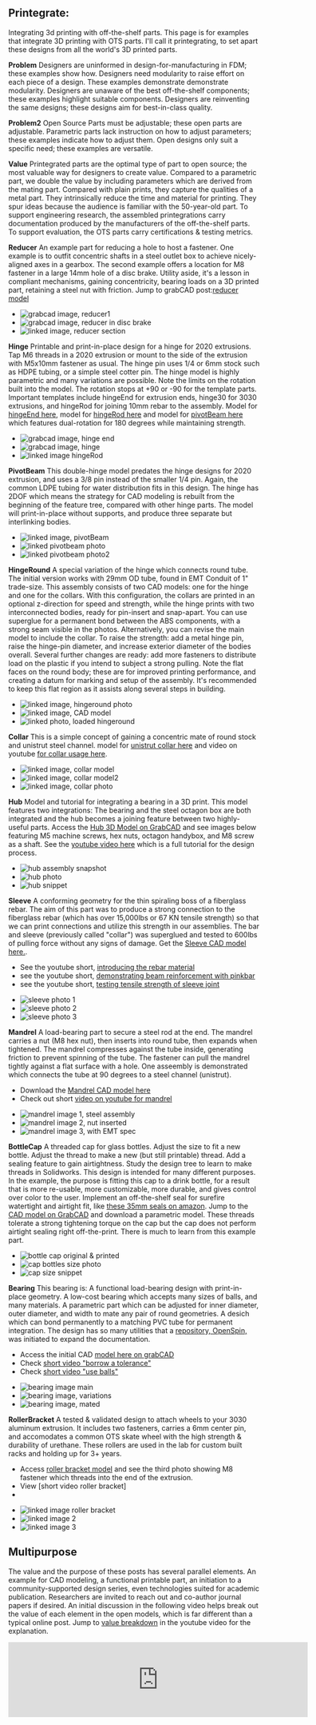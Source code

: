 ## Printegrate:
Integrating 3d printing with off-the-shelf parts. This page is for examples that integrate 3D printing with OTS parts.  I'll call it printegrating, to set apart these designs from all the world's 3D printed parts.

**Problem** Designers are uninformed in design-for-manufacturing in FDM; these examples show how. Designers need modularity to raise effort on each piece of a design.  These examples demonstrate demonstrate modularity.  Designers are unaware of the best off-the-shelf components; these examples highlight suitable components. Designers are reinventing the same designs; these designs aim for best-in-class quality.

**Problem2** Open Source Parts must be adjustable; these open parts are adjustable.  Parametric parts lack instruction on how to adjust parameters; these examples indicate how to adjust them.  Open designs only suit a specific need; these examples are versatile.

**Value** Printegrated parts are the optimal type of part to open source; the most valuable way for designers to create value.  Compared to a parametric part, we double the value by including parameters which are derived from the mating part. Compared with plain prints, they capture the qualities of a metal part.  They intrinsically reduce the time and material for printing.  They spur ideas because the audience is familiar with the 50-year-old part.  To support engineering research, the assembled printegrations carry documentation produced by the manufacturers of the off-the-shelf parts.  To support evaluation, the OTS parts carry certifications & testing metrics.

**Reducer**
An example part for reducing a hole to host a fastener.  One example is to outfit concentric shafts in a steel outlet box to achieve nicely-aligned axes in a gearbox.   The second example offers a location for M8 fastener in a large 14mm hole of a disc brake.  Utility aside, it's a lesson in compliant mechanisms, gaining concentricity, bearing loads on a 3D printed part, retaining a steel nut with friction.  Jump to grabCAD post:[reducer model](https://grabcad.com/library/reducer-115)
- ![grabcad image, reducer1](https://d2t1xqejof9utc.cloudfront.net/screenshots/pics/bf1a57fef2f3299b50b64ec13ba34092/original.jpg)
- ![grabcad image, reducer in disc brake](https://d2t1xqejof9utc.cloudfront.net/screenshots/pics/7da5515543f983b4f8067bdb2cd499ce/original.jpg)
- ![linked image, reducer section](https://d2t1xqejof9utc.cloudfront.net/screenshots/pics/37432ac2405823741c98dce59bbf3fd1/original.JPG)

**Hinge**
Printable and print-in-place design for a hinge for 2020 extrusions. Tap M6 threads in a 2020 extrusion or mount to the side of the extrusion with M5x10mm fastener as usual.  The hinge pin uses 1/4 or 6mm stock such as HDPE tubing, or a simple steel cotter pin. The hinge model is highly parametric and many variations are possible. Note the limits on the rotation built into the model.  The rotation stops at +90 or -90 for the template parts.  Important templates include hingeEnd for extrusion ends, hinge30 for 3030 extrusions, and hingeRod for joining 10mm rebar to the assembly.  Model for [hingeEnd here](https://grabcad.com/library/hinge_end-1), model for [hingeRod here](https://grabcad.com/library/hingerod-1) and model for [pivotBeam here](https://grabcad.com/library/pivotbeam-1) which features dual-rotation for 180 degrees while maintaining strength.
- ![grabcad image, hinge end](https://d2t1xqejof9utc.cloudfront.net/screenshots/pics/f669f96e0e3e77caca9a3cbfcb0a2fa9/original.jpg)
- ![grabcad image, hinge](https://d2t1xqejof9utc.cloudfront.net/screenshots/pics/7da5515543f983b4f8067bdb2cd499ce/original.jpg)
- ![linked image hingeRod](https://d2t1xqejof9utc.cloudfront.net/screenshots/pics/5c48d2f9cdffdb95629a98a5248e95d4/original.jpg)
  
**PivotBeam**
This double-hinge model predates the hinge designs for 2020 extrusion, and uses a 3/8 pin instead of the smaller 1/4 pin.  Again, the common LDPE tubing for water distribution fits in this design.  The hinge has 2DOF which means the strategy for CAD modeling is rebuilt from the beginning of the feature tree, compared with other hinge parts.  The model will print-in-place without supports, and produce three separate but interlinking bodies.

- ![linked image, pivotBeam](https://d2t1xqejof9utc.cloudfront.net/screenshots/pics/429120eb8b0ff14aba73812c9da91e6d/original.JPG)
- ![linked pivotbeam photo](https://d2t1xqejof9utc.cloudfront.net/screenshots/pics/664899e789a93b41ac4b7d161640d058/original.jpg)
- ![linked pivotbeam photo2](https://d2t1xqejof9utc.cloudfront.net/screenshots/pics/a3ca020667c495bd0a8325c0842493a8/original.jpg)

**HingeRound**
A special variation of the hinge which connects round tube.  The initial version works with 29mm OD tube, found in EMT Conduit of 1" trade-size.  This assembly consists of two CAD models: one for the hinge and one for the collars.  With this configuration, the collars are printed in an optional z-direction for speed and strength, while the hinge prints with two interconnected bodies, ready for pin-insert and snap-apart.  You can use superglue for a permanent bond between the ABS components, with a strong seam visible in the photos.  Alternatively, you can revise the main model to include the collar.  To raise the strength: add a metal hinge pin, raise the hinge-pin diameter, and increase exterior diameter of the bodies overall.  Several further changes are ready: add more fasteners to distribute load on the plastic if you intend to subject a strong pulling.  Note the flat faces on the round body; these are for improved printing performance, and creating a datum for marking and setup of the assembly. It's recommended to keep this flat region as it assists along several steps in building.

- ![linked image, hingeround photo](https://d2t1xqejof9utc.cloudfront.net/screenshots/pics/b2471e29b4ba01e5b0f7791156417441/original.jpg)
- ![linked image, CAD model](https://d2t1xqejof9utc.cloudfront.net/screenshots/pics/b88f4c8838ccb6dfb9dc0de70199b694/original.jpg)
- ![linked photo, loaded hingeround](https://d2t1xqejof9utc.cloudfront.net/screenshots/pics/3ff876afc4f515b2722eeb109c970ba8/original.jpg)

**Collar**
This is a simple concept of gaining a concentric mate of round stock and unistrut steel channel. model for [unistrut collar here](https://grabcad.com/library/collar-14) and video on youtube [for collar usage here](https://youtube.com/shorts/XqiS53RV34g).
- ![linked image, collar model](https://d2t1xqejof9utc.cloudfront.net/screenshots/pics/ce92b71f3c218147a42ce9fdc590a258/original.JPG)
- ![linked image, collar model2](https://d2t1xqejof9utc.cloudfront.net/screenshots/pics/2b9a81fce493bf2a91a5af277c61fad9/original.jpg)
- ![linked image, collar photo](https://d2t1xqejof9utc.cloudfront.net/screenshots/pics/43eadd1ba47b55aa9428b22af6dedacd/original.jpg)

**Hub**
Model and tutorial for integrating a bearing in a 3D print.  This model features two integrations:  The bearing and the steel octagon box are both integrated and the hub becomes a joining feature between two highly-useful parts.  Access the [Hub 3D Model on GrabCAD](https://grabcad.com/library/hub_0-1) and see images below featuring M5 machine screws, hex nuts, octagon handybox, and M8 screw as a shaft.  See the [youtube video here](https://youtu.be/QnAuQ8QLtgs) which is a full tutorial for the design process.
- ![hub assembly snapshot](https://d2t1xqejof9utc.cloudfront.net/screenshots/pics/20a22f48b02a1b4dba5f0afc02ead7f7/original.JPG)
- ![hub photo](https://d2t1xqejof9utc.cloudfront.net/screenshots/pics/1a4d9a8ec5c7cb4b650467375a733be5/original.jpg)
- ![hub snippet](https://d2t1xqejof9utc.cloudfront.net/screenshots/pics/0cf23646a2659c552a9b16fa881fd029/original.JPG)

**Sleeve**
A conforming geometry for the thin spiraling boss of a fiberglass rebar.  The aim of this part was to produce a strong connection to the fiberglass rebar (which has over 15,000lbs or 67 KN tensile strength) so that we can print connections and utilize this strength in our assemblies. The bar and sleeve (previously called "collar") was superglued and tested to 600lbs of pulling force without any signs of damage.  Get the [Sleeve CAD model here.](https://grabcad.com/library/sleeve_v1-1).
* See the youtube short, [introducing the rebar material](https://youtube.com/shorts/__aNzykhsqg?si=pgXa3hF_W7QmUM_o)
* see the youtube short, [demonstrating beam reinforcement with pinkbar](https://youtube.com/shorts/lyPtJus9-OI?si=nC0oP-atsofADlBO)
* see the youtube short, [testing tensile strength of sleeve joint](https://youtube.com/shorts/SVHGuEITloo?si=WJlmOZ7XONILFock)
- ![sleeve photo 1](https://d2t1xqejof9utc.cloudfront.net/screenshots/pics/166826426e365bdc536ee4de1cf8c5cf/original.jpg)
- ![sleeve photo 2](https://d2t1xqejof9utc.cloudfront.net/screenshots/pics/db2c6f84bf317579390448e15449b9c7/original.jpg)
- ![sleeve photo 3](https://d2t1xqejof9utc.cloudfront.net/screenshots/pics/a2d8eb6bbe586ff88a69bc10e5fd48b9/original.jpg)

**Mandrel**
A load-bearing part to secure a steel rod at the end.  The mandrel carries a nut (M8 hex nut), then inserts into round tube, then expands when tightened.  The mandrel compresses against the tube inside, generating friction to prevent spinning of the tube.  The fastener can pull the mandrel tightly against a flat surface with a hole.  One asseembly is demonstrated which connects the tube at 90 degrees to a steel channel (unistrut).
* Download the [Mandrel CAD model here](https://grabcad.com/library/mandrel_v1-1)
* Check out short [video on youtube for mandrel](https://youtu.be/PWyZB1nha_o)

- ![mandrel image 1, steel assembly](https://d2t1xqejof9utc.cloudfront.net/screenshots/pics/759aaa89313ae58071e69d521411cda0/original.jpg)
- ![mandrel image 2, nut inserted](https://d2t1xqejof9utc.cloudfront.net/screenshots/pics/e19dcb028bdd568342ec71ea30c5f467/original.jpg)
- ![mandrel image 3, with EMT spec](https://d2t1xqejof9utc.cloudfront.net/screenshots/pics/e9f004058d14212b1579f17170506f73/original.jpg)

**BottleCap**
A threaded cap for glass bottles.  Adjust the size to fit a new bottle.  Adjust the thread to make a new (but still printable) thread.  Add a sealing feature to gain airtightness.  Study the design tree to learn to make threads in Solidworks.  This design is intended for many different purposes.  In the example, the purpose is fitting this cap to a drink bottle, for a result that is more re-usable, more customizable, more durable, and gives control over color to the user. Implement an off-the-shelf seal for surefire watertight and airtight fit, like [these 35mm seals on amazon](https://amzn.to/478Fnt0).  Jump to the [CAD model on GrabCAD](https://grabcad.com/library/cap-43) and download a parametric model.  These threads tolerate a strong tightening torque on the cap but the cap does not perform airtight sealing right off-the-print.  There is much to learn from this example part.

- ![bottle cap original & printed](https://d2t1xqejof9utc.cloudfront.net/screenshots/pics/c533e0dcbd636781b1bc4650e1dd0c9a/original.jpg)
- ![cap bottles size photo](https://d2t1xqejof9utc.cloudfront.net/screenshots/pics/a5b9940805f403c7d8faa2a230da1468/original.jpg)
- ![cap size snippet](https://d2t1xqejof9utc.cloudfront.net/screenshots/pics/1148c8c902ae0bd4ff8536bd32c8df54/original.jpg)

**Bearing**
This bearing is: A functional load-bearing design with print-in-place geometry.  A low-cost bearing which accepts many sizes of balls, and many materials.  A parametric part which can be adjusted for inner diameter, outer diameter, and width to mate any pair of round geometries.  A desich which can bond permanently to a matching PVC tube for permanent integration.  The design has so many utilities that a [repository, OpenSpin,](qr.net/openspinproject) was initiated to expand the documentation.  
* Access the initial CAD [model here on grabCAD](https://grabcad.com/library/openspin-1)
* Check [short video "borrow a tolerance"](https://www.youtube.com/shorts/3tW8U1KpCsk)
* Check [short video "use balls"](https://www.youtube.com/shorts/EInM1E-zxMI)

- ![bearing image main](https://d2t1xqejof9utc.cloudfront.net/screenshots/pics/4161ce89bc52bb879fad5b71377b365d/original.jpg)
- ![bearing image, variations](https://d2t1xqejof9utc.cloudfront.net/screenshots/pics/85c3e4fc8e32438015643e06781cb890/original.jpg)
- ![bearing image, mated](https://d2t1xqejof9utc.cloudfront.net/screenshots/pics/c4d4ce72795777b3a0208e7b9dd5bd8a/original.jpg)

**RollerBracket**
A tested & validated design to attach wheels to your 3030 aluminum extrusion.  It includes two fasteners, carries a 6mm center pin, and accomodates a common OTS skate wheel with the high strength & durability of urethane.  These rollers are used in the lab for custom built racks and holding up for 3+ years. 
* Access [roller bracket model](https://grabcad.com/library/roller_bracket-1) and see the third photo showing M8 fastener which threads into the end of the extrusion.
* View [short video roller bracket]
* 
- ![linked image roller bracket](https://d2t1xqejof9utc.cloudfront.net/screenshots/pics/c4b9bf3698a272ce76726224b1d1e4cd/original.jpg)
- ![linked image 2](https://d2t1xqejof9utc.cloudfront.net/screenshots/pics/645d1f8ea41fa2f610d8cd5d655461fd/original.jpg)
- ![linked image 3](https://d2t1xqejof9utc.cloudfront.net/screenshots/pics/7b85a325f323775c1595ebdd859ab726/original.jpg)

## Multipurpose
The value and the purpose of these posts has several parallel elements.  An example for CAD modeling, a functional printable part, an initiation to a community-supported design series, even technologies suited for academic publication.  Researchers are invited to reach out and co-author journal papers if desired.  An initial discussion in the following video helps break out the value of each element in the open models, which is far different than a typical online post.  Jump to [value breakdown](https://youtu.be/IvZXdxWh7dg?t=435) in the youtube video for the explanation.

<iframe width="600" src="https://www.youtube.com/embed/IvZXdxWh7dg" title="How to solve a simple 60 year old problem" frameborder="0" allow="accelerometer; autoplay; clipboard-write; encrypted-media; gyroscope; picture-in-picture; web-share" referrerpolicy="strict-origin-when-cross-origin" allowfullscreen></iframe>
